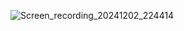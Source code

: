 ![Screen_recording_20241202_224414](https://github.com/user-attachments/assets/0d625c0c-16a9-4729-afaa-bb3cb8591afc)
